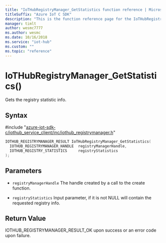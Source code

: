 ```yaml
---                             
title: "IoTHubRegistryManager_GetStatistics function reference | Microsoft Docs" 
titleSuffix: "Azure IoT C SDK"            
description: "This is the function reference page for the IoTHubRegistryManager_GetStatistics() function in the Azure IoT C SDK. This SDK is used with Azure IoT Hub and Azure IoT Hub Device Provisioning Service"            
manager: timlt                 
author: wesmc7777              
ms.author: wesmc               
ms.date: 10/16/2018                    
ms.service: "iot-hub"             
ms.custom: ""                
ms.topic: "reference"        
---                            
```


# IoTHubRegistryManager_GetStatistics()

Gets the registry statistic info.

## Syntax

\#include "[azure-iot-sdk-c/iothub_service_client/inc/iothub_registrymanager.h](../iothub-registrymanager-h.md)"  
```C
IOTHUB_REGISTRYMANAGER_RESULT IoTHubRegistryManager_GetStatistics(
  IOTHUB_REGISTRYMANAGER_HANDLE  registryManagerHandle,
  IOTHUB_REGISTRY_STATISTICS     registryStatistics
);
```

## Parameters
* `registryManagerHandle` The handle created by a call to the create function. 

* `registryStatistics` Input parameter, if it is not NULL will contain the requested registry info.

## Return Value
IOTHUB_REGISTRYMANAGER_RESULT_OK upon success or an error code upon failure.

